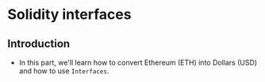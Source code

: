 # Solidity interfaces

## Introduction
- In this part, we'll learn how to convert Ethereum (ETH) into Dollars (USD) and how to use `Interfaces`.

##
